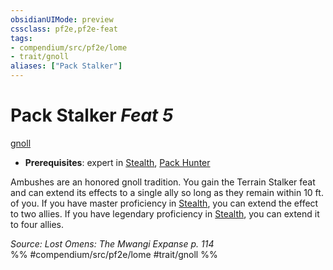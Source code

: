 ```yaml
---
obsidianUIMode: preview
cssclass: pf2e,pf2e-feat
tags:
- compendium/src/pf2e/lome
- trait/gnoll
aliases: ["Pack Stalker"]
---
```

# Pack Stalker  *Feat 5*  
[gnoll](../../rules/traits/gnoll-b1.md)  

- **Prerequisites**: expert in [Stealth](../skills.md#Stealth), [Pack Hunter](pack-hunter-lome.md)

Ambushes are an honored gnoll tradition. You gain the Terrain Stalker feat and can extend its effects to a single ally so long as they remain within 10 ft. of you. If you have master proficiency in [Stealth](../skills.md#Stealth), you can extend the effect to two allies. If you have legendary proficiency in [Stealth](../skills.md#Stealth), you can extend it to four allies.

*Source: Lost Omens: The Mwangi Expanse p. 114*  
%% #compendium/src/pf2e/lome #trait/gnoll %%